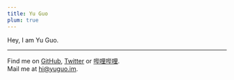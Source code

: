 ```yaml
---
title: Yu Guo
plum: true
---
```


Hey, I am Yu Guo.

***

Find me on [<span i-simple-icons-github /> GitHub](https://github.com/xiayuguo), [<span i-simple-icons-twitter /> Twitter](https://www.twitter.com/yuguo_im) or [<span i-simple-icons-bilibili /> 哔哩哔哩](https://space.bilibili.com/674935195).<br>
Mail me at [hi@yuguo.im](mailto:hi@yuguo.im).<br>
